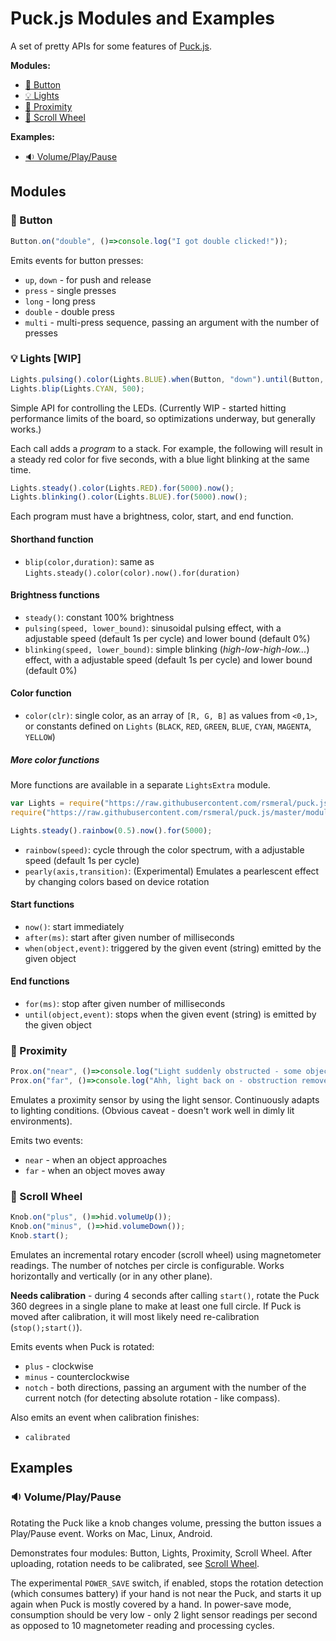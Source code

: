 # Puck.js Modules and Examples

A set of pretty APIs for some features of [Puck.js](https://www.puck-js.com/).

**Modules:**
* [:radio_button: Button](#radio_button-button)
* [:bulb: Lights](#bulb-lights-wip)
* [:wave: Proximity](#wave-proximity)
* [:arrows_counterclockwise: Scroll Wheel](#arrows_counterclockwise-scroll-wheel)

**Examples:**
* [:sound: Volume/Play/Pause](#sound-volumeplaypause)

## Modules

### :radio_button: Button
```javascript
Button.on("double", ()=>console.log("I got double clicked!"));
```

Emits events for button presses:
* `up`, `down` - for push and release
* `press` - single presses
* `long` - long press
* `double` - double press
* `multi` - multi-press sequence, passing an argument with the number of presses

### :bulb: Lights [WIP]
```javascript
Lights.pulsing().color(Lights.BLUE).when(Button, "down").until(Button, "up");
Lights.blip(Lights.CYAN, 500);
```

Simple API for controlling the LEDs.
(Currently WIP - started hitting performance limits of the board, so optimizations underway, but generally works.)

Each call adds a _program_ to a stack. For example, the following will result in a steady red color for five seconds, with a blue light blinking at the same time.

```javascript
Lights.steady().color(Lights.RED).for(5000).now();
Lights.blinking().color(Lights.BLUE).for(5000).now();
```

Each program must have a brightness, color, start, and end function.

#### Shorthand function
* `blip(color,duration)`: same as `Lights.steady().color(color).now().for(duration)`

#### Brightness functions
* `steady()`: constant 100% brightness
* `pulsing(speed, lower_bound)`: sinusoidal pulsing effect, with a adjustable speed (default 1s per cycle) and lower bound (default 0%)
* `blinking(speed, lower_bound)`: simple blinking (_high-low-high-low..._) effect, with a adjustable speed (default 1s per cycle) and lower bound (default 0%)
  
#### Color function
* `color(clr)`: single color, as an array of `[R, G, B]` as values from `<0,1>`, or constants defined on `Lights` (`BLACK`, `RED`, `GREEN`, `BLUE`, `CYAN`, `MAGENTA`, `YELLOW`)
  
##### More color functions

More functions are available in a separate `LightsExtra` module.

```javascript
var Lights = require("https://raw.githubusercontent.com/rsmeral/puck.js/master/modules/Lights.js")();
require("https://raw.githubusercontent.com/rsmeral/puck.js/master/modules/LightsExtra.js")(Lights);

Lights.steady().rainbow(0.5).now().for(5000);
```

* `rainbow(speed)`: cycle through the color spectrum, with a adjustable speed (default 1s per cycle)
* `pearly(axis,transition)`: (Experimental) Emulates a pearlescent effect by changing colors based on device rotation
  
#### Start functions
* `now()`: start immediately
* `after(ms)`: start after given number of milliseconds
* `when(object,event)`: triggered by the given event (string) emitted by the given object

#### End functions 
* `for(ms)`: stop after given number of milliseconds
* `until(object,event)`: stops when the given event (string) is emitted by the given object

### :wave: Proximity
```javascript
Prox.on("near", ()=>console.log("Light suddenly obstructed - some object most likely got close to me."));
Prox.on("far", ()=>console.log("Ahh, light back on - obstruction removed."));
```

Emulates a proximity sensor by using the light sensor. Continuously adapts to lighting conditions.
(Obvious caveat - doesn't work well in dimly lit environments).

Emits two events:
* `near` - when an object approaches
* `far` - when an object moves away

### :arrows_counterclockwise: Scroll Wheel
```javascript
Knob.on("plus", ()=>hid.volumeUp());
Knob.on("minus", ()=>hid.volumeDown());
Knob.start();
```

Emulates an incremental rotary encoder (scroll wheel) using magnetometer readings.
The number of notches per circle is configurable. Works horizontally and vertically (or in any other plane).

**Needs calibration** - during 4 seconds after calling `start()`, rotate the Puck 360 degrees in a single plane to make at least one full circle.
If Puck is moved after calibration, it will most likely need re-calibration (`stop();start()`).

Emits events when Puck is rotated:
* `plus` - clockwise
* `minus` - counterclockwise
* `notch` - both directions, passing an argument with the number of the current notch (for detecting absolute rotation - like compass).

Also emits an event when calibration finishes:
* `calibrated`

## Examples

### :sound: Volume/Play/Pause

Rotating the Puck like a knob changes volume, pressing the button issues a Play/Pause event. Works on Mac, Linux, Android.

Demonstrates four modules: Button, Lights, Proximity, Scroll Wheel. After uploading, rotation needs to be calibrated, see [Scroll Wheel](#arrows_counterclockwise-scroll-wheel).

The experimental `POWER_SAVE` switch, if enabled, stops the rotation detection (which consumes battery) if your hand is not near the Puck, and starts it up again when Puck is mostly covered by a hand. 
In power-save mode, consumption should be very low - only 2 light sensor readings per second as opposed to 10 magnetometer reading and processing cycles.
